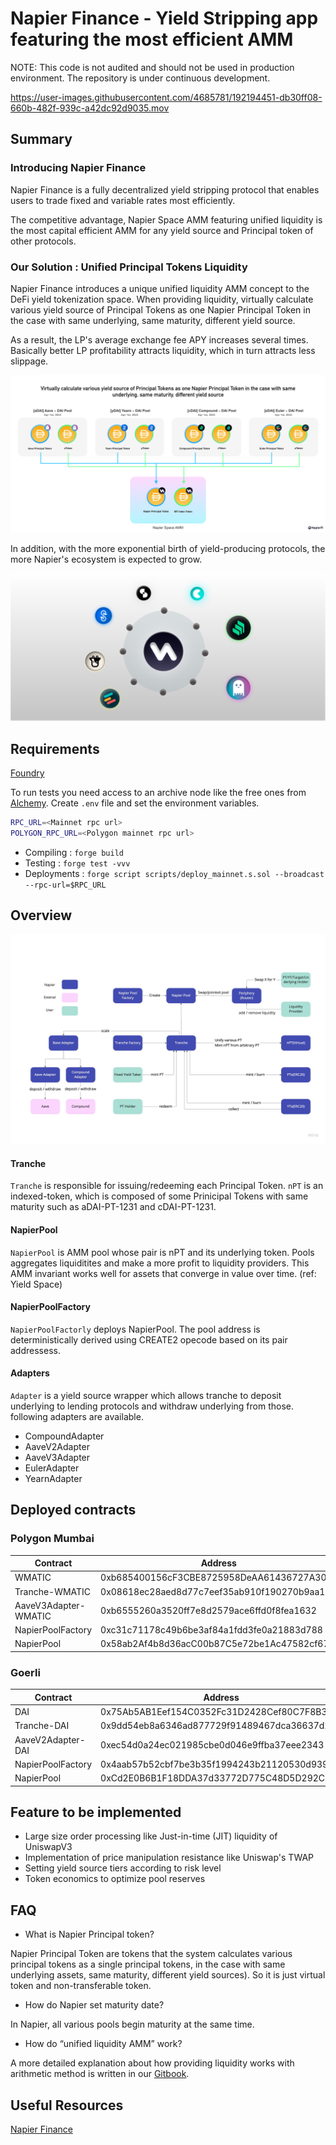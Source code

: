 # Napier Finance - Yield Stripping app featuring the most efficient AMM

NOTE: This code is not audited and should not be used in production environment.
The repository is under continuous development.

https://user-images.githubusercontent.com/4685781/192194451-db30ff08-660b-482f-939c-a42dc92d9035.mov

## Summary

### Introducing Napier Finance

Napier Finance is a fully decentralized yield stripping protocol that enables users to trade fixed and variable rates most efficiently.

The competitive advantage, Napier Space AMM featuring unified liquidity is the most capital efficient AMM for any yield source and Principal token of other protocols.

### Our Solution : Unified Principal Tokens Liquidity

Napier Finance introduces a unique unified liquidity AMM concept to the DeFi yield tokenization space. When providing liquidity, virtually calculate various yield source of Principal Tokens as one Napier Principal Token in the case with same underlying, same maturity, different yield source.

As a result, the LP's average exchange fee APY increases several times. Basically better LP profitability attracts liquidity, which in turn attracts less slippage.

![PoPV](./docs/napiermechanics.png)

In addition, with the more exponential birth of yield-producing protocols, the more Napier's ecosystem is expected to grow.

![PoPV](./docs/napierecosystem.png)

## Requirements

[Foundry](https://book.getfoundry.sh/)

To run tests you need access to an archive node like the free ones from [Alchemy](https://alchemyapi.io/). Create `.env` file and set the environment variables.

```bash
RPC_URL=<Mainnet rpc url>
POLYGON_RPC_URL=<Polygon mainnet rpc url>
```

- Compiling : `forge build`
- Testing : `forge test -vvv`
- Deployments : `forge script scripts/deploy_mainnet.s.sol --broadcast --rpc-url=$RPC_URL`

## Overview

![FF](./docs/napierflowdiagram.png)

#### Tranche

`Tranche` is responsible for issuing/redeeming each Principal Token.
`nPT` is an indexed-token, which is composed of some Prinicipal Tokens with same maturity such as aDAI-PT-1231 and cDAI-PT-1231.

#### NapierPool

`NapierPool` is AMM pool whose pair is nPT and its underlying token. Pools aggregates liquiditites and make a more profit to liquidity providers.
This AMM invariant works well for assets that converge in value over time. (ref: Yield Space)

#### NapierPoolFactory

`NapierPoolFactorly` deploys NapierPool. The pool address is deterministically derived using CREATE2 opecode based on its pair addressess.

#### Adapters

`Adapter` is a yield source wrapper which allows tranche to deposit underlying to lending protocols and withdraw underlying from those.
following adapters are available.

- CompoundAdapter
- AaveV2Adapter
- AaveV3Adapter
- EulerAdapter
- YearnAdapter

## Deployed contracts

### Polygon Mumbai

| Contract            | Address                                    |
| -------------------- | ------------------------------------------ |
| WMATIC               | 0xb685400156cF3CBE8725958DeAA61436727A30c3 |
| Tranche-WMATIC       | 0x08618ec28aed8d77c7eef35ab910f190270b9aa1 |
| AaveV3Adapter-WMATIC | 0xb6555260a3520ff7e8d2579ace6ffd0f8fea1632 |
| NapierPoolFactory    | 0xc31c71178c49b6be3af84a1fdd3fe0a21883d788 |
| NapierPool           | 0x58ab2Af4b8d36acC00b87C5e72be1Ac47582cf67 |

### Goerli

| Contract         | Address                                    |
| ----------------- | ------------------------------------------ |
| DAI               | 0x75Ab5AB1Eef154C0352Fc31D2428Cef80C7F8B33 |
| Tranche-DAI       | 0x9dd54eb8a6346ad877729f91489467dca36637d2 |
| AaveV2Adapter-DAI | 0xec54d0a24ec021985cbe0d046e9ffba37eee2343 |
| NapierPoolFactory | 0x4aab57b52cbf7be3b35f1994243b21120530d939 |
| NapierPool        | 0xCd2E0B6B1F18DDA37d33772D775C48D5D292C296 |

## Feature to be implemented

- Large size order processing like Just-in-time (JIT) liquidity of UniswapV3
- Implementation of price manipulation resistance like Uniswap's TWAP
- Setting yield source tiers according to risk level
- Token economics to optimize pool reserves

## FAQ

- What is Napier Principal token?

Napier Principal Token are tokens that the system calculates various principal tokens as a single principal tokens, in the case with same underlying assets, same maturity, different yield sources). So it is just virtual token and non-transferable token.

- How do Napier set maturity date?

In Napier, all various pools begin maturity at the same time.

- How do “unified liquidity AMM” work?

A more detailed explanation about how providing liquidity works with arithmetic method is written in our [Gitbook](https://kita71yusuke.gitbook.io/napier-finance/).

## Useful Resources

[Napier Finance](https://kita71yusuke.gitbook.io/napier-finance/)
